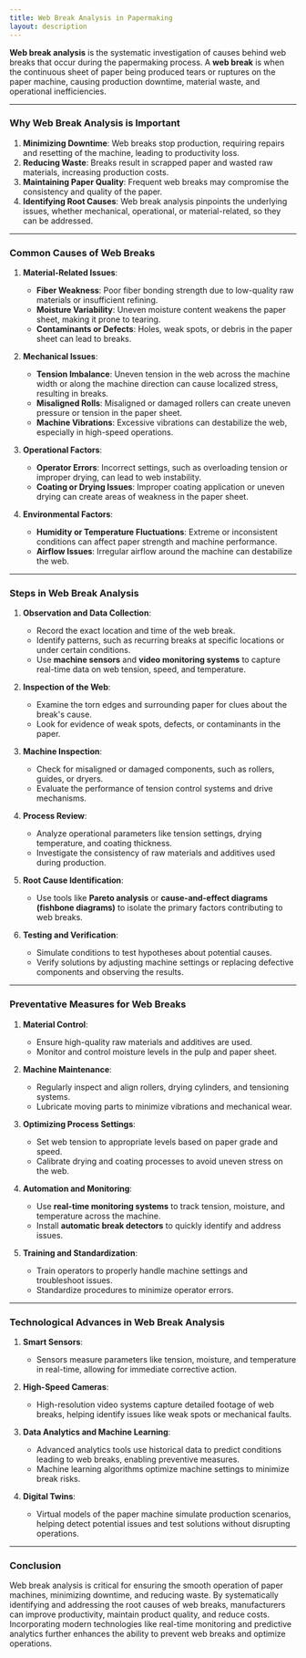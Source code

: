 ```yaml
---
title: Web Break Analysis in Papermaking
layout: description
---
```




**Web break analysis** is the systematic investigation of causes behind web breaks that occur during the papermaking process. A **web break** is when the continuous sheet of paper being produced tears or ruptures on the paper machine, causing production downtime, material waste, and operational inefficiencies.

---

### **Why Web Break Analysis is Important**
1. **Minimizing Downtime**: Web breaks stop production, requiring repairs and resetting of the machine, leading to productivity loss.
2. **Reducing Waste**: Breaks result in scrapped paper and wasted raw materials, increasing production costs.
3. **Maintaining Paper Quality**: Frequent web breaks may compromise the consistency and quality of the paper.
4. **Identifying Root Causes**: Web break analysis pinpoints the underlying issues, whether mechanical, operational, or material-related, so they can be addressed.

---

### **Common Causes of Web Breaks**
1. **Material-Related Issues**:
    - **Fiber Weakness**: Poor fiber bonding strength due to low-quality raw materials or insufficient refining.
    - **Moisture Variability**: Uneven moisture content weakens the paper sheet, making it prone to tearing.
    - **Contaminants or Defects**: Holes, weak spots, or debris in the paper sheet can lead to breaks.

2. **Mechanical Issues**:
    - **Tension Imbalance**: Uneven tension in the web across the machine width or along the machine direction can cause localized stress, resulting in breaks.
    - **Misaligned Rolls**: Misaligned or damaged rollers can create uneven pressure or tension in the paper sheet.
    - **Machine Vibrations**: Excessive vibrations can destabilize the web, especially in high-speed operations.

3. **Operational Factors**:
    - **Operator Errors**: Incorrect settings, such as overloading tension or improper drying, can lead to web instability.
    - **Coating or Drying Issues**: Improper coating application or uneven drying can create areas of weakness in the paper sheet.

4. **Environmental Factors**:
    - **Humidity or Temperature Fluctuations**: Extreme or inconsistent conditions can affect paper strength and machine performance.
    - **Airflow Issues**: Irregular airflow around the machine can destabilize the web.

---

### **Steps in Web Break Analysis**
1. **Observation and Data Collection**:
    - Record the exact location and time of the web break.
    - Identify patterns, such as recurring breaks at specific locations or under certain conditions.
    - Use **machine sensors** and **video monitoring systems** to capture real-time data on web tension, speed, and temperature.

2. **Inspection of the Web**:
    - Examine the torn edges and surrounding paper for clues about the break's cause.
    - Look for evidence of weak spots, defects, or contaminants in the paper.

3. **Machine Inspection**:
    - Check for misaligned or damaged components, such as rollers, guides, or dryers.
    - Evaluate the performance of tension control systems and drive mechanisms.

4. **Process Review**:
    - Analyze operational parameters like tension settings, drying temperature, and coating thickness.
    - Investigate the consistency of raw materials and additives used during production.

5. **Root Cause Identification**:
    - Use tools like **Pareto analysis** or **cause-and-effect diagrams (fishbone diagrams)** to isolate the primary factors contributing to web breaks.

6. **Testing and Verification**:
    - Simulate conditions to test hypotheses about potential causes.
    - Verify solutions by adjusting machine settings or replacing defective components and observing the results.

---

### **Preventative Measures for Web Breaks**
1. **Material Control**:
    - Ensure high-quality raw materials and additives are used.
    - Monitor and control moisture levels in the pulp and paper sheet.

2. **Machine Maintenance**:
    - Regularly inspect and align rollers, drying cylinders, and tensioning systems.
    - Lubricate moving parts to minimize vibrations and mechanical wear.

3. **Optimizing Process Settings**:
    - Set web tension to appropriate levels based on paper grade and speed.
    - Calibrate drying and coating processes to avoid uneven stress on the web.

4. **Automation and Monitoring**:
    - Use **real-time monitoring systems** to track tension, moisture, and temperature across the machine.
    - Install **automatic break detectors** to quickly identify and address issues.

5. **Training and Standardization**:
    - Train operators to properly handle machine settings and troubleshoot issues.
    - Standardize procedures to minimize operator errors.

---

### **Technological Advances in Web Break Analysis**
1. **Smart Sensors**:
    - Sensors measure parameters like tension, moisture, and temperature in real-time, allowing for immediate corrective action.

2. **High-Speed Cameras**:
    - High-resolution video systems capture detailed footage of web breaks, helping identify issues like weak spots or mechanical faults.

3. **Data Analytics and Machine Learning**:
    - Advanced analytics tools use historical data to predict conditions leading to web breaks, enabling preventive measures.
    - Machine learning algorithms optimize machine settings to minimize break risks.

4. **Digital Twins**:
    - Virtual models of the paper machine simulate production scenarios, helping detect potential issues and test solutions without disrupting operations.

---

### **Conclusion**
Web break analysis is critical for ensuring the smooth operation of paper machines, minimizing downtime, and reducing waste. By systematically identifying and addressing the root causes of web breaks, manufacturers can improve productivity, maintain product quality, and reduce costs. Incorporating modern technologies like real-time monitoring and predictive analytics further enhances the ability to prevent web breaks and optimize operations.